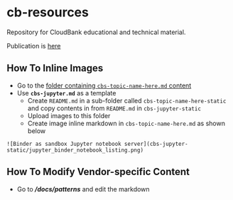 # cb-resources

Repository for CloudBank educational and technical material.

Publication is [here](https://cloudbank-project.github.io/cb-resources/)


## How To Inline Images

* Go to the [folder containing `cbs-topic-name-here.md` content](https://github.com/cloudbank-project/cb-resources/tree/main/docs/technical-resources/solutions)
* Use **`cbs-jupyter.md`** as a template
    * Create `README.md` in a sub-folder called `cbs-topic-name-here-static` and copy contents in from `README.md` in `cbs-jupyter-static` 
    * Upload images to this folder
    * Create image inline markdown in `cbs-topic-name-here.md` as shown below

```
![Binder as sandbox Jupyter notebook server](cbs-jupyter-static/jupyter_binder_notebook_listing.png)
```

## How To Modify Vendor-specific Content

* Go to ***/docs/patterns*** and edit the markdown
